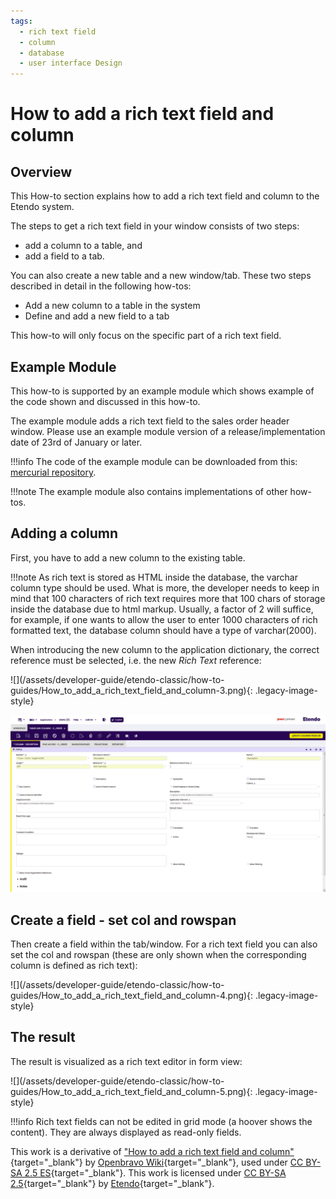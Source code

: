 ```yaml
---
tags: 
  - rich text field
  - column
  - database
  - user interface Design
---
```


#  How to add a rich text field and column
 
  
##  Overview

This How-to section explains how to add a rich text field and column to the Etendo
system.

The steps to get a rich text field in your window consists of two steps: 

- add a column to a table, and 
- add a field to a tab.

You can also create a new table and a new window/tab. These two steps
described in detail in the following how-tos:

  * Add a new column to a table in the system 
  * Define and add a new field to a tab 

This how-to will only focus on the specific part of a rich text field.

  
##  Example Module

This how-to is supported by an example module which shows example of the code
shown and discussed in this how-to.

The example module adds a rich text field to the sales order header window.
Please use an example module version of a release/implementation date of 23rd
of January or later.

!!!info
    The code of the example module can be downloaded from this: [mercurial repository](https://code.openbravo.com/erp/mods/org.openbravo.client.application.examples/).


!!!note
    The example module also contains implementations of other how-tos.  

  
##  Adding a column

First, you have to add a new column to the existing table.

!!!note
    As rich text is stored as HTML inside the database, the varchar column type
    should be used. What is more, the developer needs to keep in mind that 100
    characters of rich text requires more that 100 chars of storage inside the
    database due to html markup. Usually, a factor of 2 will suffice, for example,
    if one wants to allow the user to enter 1000 characters of rich formatted
    text, the database column should have a type of varchar(2000).  

  
When introducing the new column to the application dictionary, the correct
reference must be selected, i.e. the new _Rich Text_ reference:

![](/assets/developer-guide/etendo-classic/how-to-
guides/How_to_add_a_rich_text_field_and_column-3.png){: .legacy-image-style}

![](/assets/developer-guide/etendo-classic/how-to-guides/how_to_add_a_rich_text_field_and_column-1.png)

##  Create a field - set col and rowspan

Then  create a field  within the tab/window. For a rich text field you can
also set the col and rowspan (these are only shown when the corresponding
column is defined as rich text):

  

![](/assets/developer-guide/etendo-classic/how-to-
guides/How_to_add_a_rich_text_field_and_column-4.png){: .legacy-image-style}

##  The result

The result is visualized as a rich text editor in form view:

  

![](/assets/developer-guide/etendo-classic/how-to-
guides/How_to_add_a_rich_text_field_and_column-5.png){: .legacy-image-style}
  

!!!info
    Rich text fields can not be edited in grid mode (a hoover shows the
    content). They are always displayed as read-only fields.  

  


This work is a derivative of ["How to add a rich text field and column"](http://wiki.openbravo.com/wiki/How_to_add_a_rich_text_field_and_column){target="\_blank"} by [Openbravo Wiki](http://wiki.openbravo.com/wiki/Welcome_to_Openbravo){target="\_blank"}, used under [CC BY-SA 2.5 ES](https://creativecommons.org/licenses/by-sa/2.5/es/){target="\_blank"}. This work is licensed under [CC BY-SA 2.5](https://creativecommons.org/licenses/by-sa/2.5/){target="\_blank"} by [Etendo](https://etendo.software){target="\_blank"}. 

